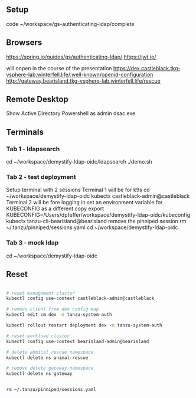 ## Setup

code ~/workspace/gs-authenticating-ldap/complete

## Browsers
https://spring.io/guides/gs/authenticating-ldap/
https://jwt.io/

will onpen in the course of the presentation
https://dex.castleblack.tkg-vsphere-lab.winterfell.life/.well-known/openid-configuration
http://gateway.bearisland.tkg-vsphere-lab.winterfell.life/rescue

## Remote Desktop
Show Active Directory
Powershell as admin
dsac.exe

## Terminals

### Tab 1 - ldapsearch

cd ~/workspace/demystify-ldap-oidc/ldapsearch
./demo.sh

### Tab 2 - test deployment

Setup terminal with 2 sessions
Terminal 1 will be for k9s
	cd ~/workspace/demystify-ldap-oidc
	kubectx castleblack-admin@castleblack
Terminal 2 will be fore logging in
	set an environment variable for KUBECONFIG as a different copy
	    export KUBECONFIG=/Users/dpfeffer/workspace/demystify-ldap-oidc/kubeconfig
		kubectx tanzu-cli-bearisland@bearisland
	remove the pinniped session 
    	rm ~/.tanzu/pinniped/sessions.yaml
	cd ~/workspace/demystify-ldap-oidc


### Tab 3 - mock ldap
cd ~/workspace/demystify-ldap-oidc


## Reset

```bash

# reset management cluster
kubectl config use-context castleblack-admin@castleblack

# remove client from dex config map
kubectl edit cm dex -n tanzu-system-auth

kubectl rollout restart deployment dex -n tanzu-system-auth

# reset workload cluster
kubectl config use-context bearisland-admin@bearisland

# delete anmical rescue namespace
kubectl delete ns animal-rescue

# remove delete gateway namespace
kubectl delete ns gateway


rm ~/.tanzu/pinniped/sessions.yaml

```
